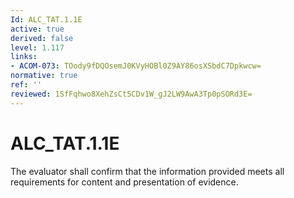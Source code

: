 ```yaml
---
Id: ALC_TAT.1.1E
active: true
derived: false
level: 1.117
links:
- ACOM-073: TOody9fDQOsemJ0KVyHOBl0Z9AY86osXSbdC7Dpkwcw=
normative: true
ref: ''
reviewed: 1SfFqhwo8XehZsCt5CDv1W_gJ2LW9AwA3Tp0pSORd3E=
---
```


# ALC_TAT.1.1E

The evaluator shall confirm that the information provided meets all requirements for content and presentation of evidence.